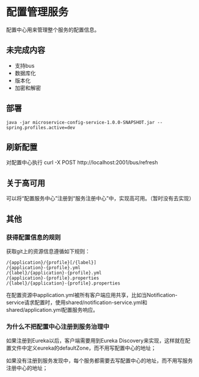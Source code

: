 # 配置管理服务 #

配置中心用来管理整个服务的配置信息。

## 未完成内容 ##

- 支持bus
- 数据库化
- 版本化
- 加密和解密

## 部署 ##

    java -jar microservice-config-service-1.0.0-SNAPSHOT.jar --spring.profiles.active=dev

## 刷新配置 ##

对配置中心执行 curl -X POST http://localhost:2001/bus/refresh 

## 关于高可用 ##

可以将“配置服务中心”注册到“服务注册中心”中，实现高可用。（暂时没有去实现）

## 其他 ##

### 获得配置信息的规则 ###
获取git上的资源信息遵循如下规则：

    /{application}/{profile}[/{label}]
    /{application}-{profile}.yml
    /{label}/{application}-{profile}.yml
    /{application}-{profile}.properties
    /{label}/{application}-{profile}.properties  
    
在配置资源中application.yml被所有客户端应用共享，比如当Notification-service请求配置时，使用shared/notification-service.yml和shared/application.yml配置服务响应。

### 为什么不把配置中心注册到服务治理中 ###

如果注册到Eureka以后，客户端需要用到Eureka Discovery来实现，这样就在配置文件中定义eureka的defaultZone，而不用写配置中心的地址；

如果没有注册到服务发现中，每个服务都需要去写配置中心的地址，而不用写服务注册中心的地址；
